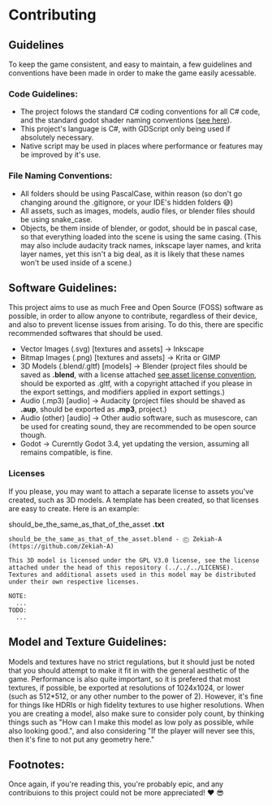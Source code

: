 Contributing
=======

## Guidelines

To keep the game consistent, and easy to maintain, a few guidelines and conventions have been made in order to make the game easily acessable.
  
### Code Guidelines:
- The project folows the standard C# coding conventions for all C# code, and the standard godot shader naming conventions ([see here](https://docs.microsoft.com/en-us/dotnet/csharp/fundamentals/coding-style/coding-conventions)).
- This project's language is C#, with GDScript only being used if absolutely necessary.
- Native script may be used in places where performance or features may be improved by it's use.

### File Naming Conventions:
- All folders should be using PascalCase, within reason (so don't go changing around the .gitignore, or your IDE's hidden folders 😅️)
- All assets, such as images, models, audio files, or blender files should be using snake_case.
- Objects, be them inside of blender, or godot, should be in pascal case, so that everything loaded into the scene is using the same casing. (This may also include audacity track names, inkscape layer names, and krita layer names, yet this isn't a big deal, as it is likely that these names won't be used inside of a scene.) 


## Software Guidelines:

This project aims to use as much Free and Open Source (FOSS) software as possible, in order to allow anyone to contribute, regardless of their device, and also to prevent license issues from arising. To do this, there are specific recommended softwares that should be used.

- Vector Images (.svg) [textures and assets] -> Inkscape
- Bitmap Images (.png) [textures and assets] -> Krita or GIMP
- 3D Models (.blend/.gltf) [models] -> Blender (project files should be saved as __.blend__, with a license attached [see asset license convention](#Licenses), should be exported as .gltf, with a copyright attached if you please in the export settings, and modifiers applied in export settings.)
- Audio (.mp3) [audio] -> Audacity (project files should be shaved as __.aup__, should be exported as __.mp3__, project.)
- Audio (other) [audio] -> Other audio software, such as musescore, can be used for creating sound, they are recommended to be open source though.
- Godot -> Curerntly Godot 3.4, yet updating the version, assuming all remains compatible, is fine.

### Licenses
If you please, you may want to attach a separate license to assets you've created, such as 3D models. A template has been created, so that licenses are easy to create. Here is an example:

should_be_the_same_as_that_of_the_asset __.txt__
```
should_be_the_same_as_that_of_the_asset.blend - Ⓒ Zekiah-A (https://github.com/Zekiah-A)

This 3D model is licensed under the GPL V3.0 license, see the license attached under the head of this repository (../../../LICENSE). Textures and additional assets used in this model may be distributed under their own respective licenses.

NOTE:
  ...
TODO:
  ...
```

## Model and Texture Guidelines:

Models and textures have no strict regulations, but it should just be noted that you should attempt to make it fit in with the general aesthetic of the game. Performance is also quite important, so it is prefered that most textures, if possible, be exported at resolutions of 1024x1024, or lower (such as 512*512, or any other number to the power of 2). However, it's fine for things like HDRIs or high fidelity textures to use higher resolutions. When you are creating a model, also make sure to consider poly count, by thinking things such as "How can I make this model as low poly as possible, while also looking good.", and also considering "If the player will never see this, then it's fine to not put any geometry here."

## Footnotes:
Once again, if you're reading this, you're probably epic, and any contribuions to this project could not be more appreciated! ❤️ 😎️
